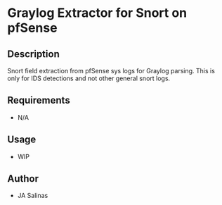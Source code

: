 # Graylog Extractor for Snort on pfSense

## Description
Snort field extraction from pfSense sys logs for Graylog parsing. This is only for IDS detections and not other general snort logs.

## Requirements
- N/A

## Usage
- WIP

## Author
* JA Salinas
